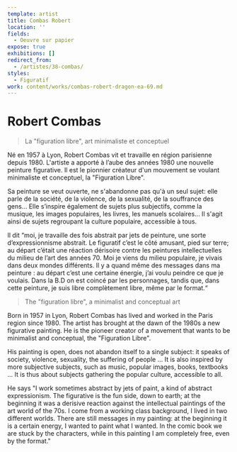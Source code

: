 ```yaml
---
template: artist
title: Combas Robert
location: ''
fields:
  - Oeuvre sur papier
expose: true
exhibitions: []
redirect_from:
  - /artistes/38-combas/
styles:
  - Figuratif
work: content/works/combas-robert-dragon-ea-69.md
---
```

# Robert Combas

> La "figuration libre", art minimaliste et conceptuel

Né en 1957 à Lyon, Robert Combas vit et travaille en région parisienne depuis 1980. L'artiste a apporté à l’aube des années 1980 une nouvelle peinture figurative. Il est le pionnier créateur d'un mouvement se voulant minimaliste et conceptuel, la "Figuration Libre". 

Sa peinture se veut ouverte, ne s'abandonne pas qu'à un seul sujet: elle parle de la société, de la violence, de la sexualité, de la souffrance des gens… Elle s’inspire également de sujets plus subjectifs, comme la musique, les images populaires, les livres, les manuels scolaires... Il s'agit ainsi de sujets regroupant la culture populaire, accessible à tous. 

Il dit “moi, je travaille des fois abstrait par jets de peinture, une sorte d’expressionnisme abstrait. Le figuratif c’est le côté amusant, pied sur terre; au départ c’était une réaction dérisoire contre les peintures intellectuelles du milieu de l’art des années 70. Moi je viens du milieu populaire, je vivais dans deux mondes différents. Il y a quand même des messages dans ma peinture : au départ c’est une certaine énergie, j’ai voulu peindre ce que je voulais. Dans la B.D on est coincé par les personnages, tandis que, dans cette peinture, je suis libre complètement libre, même par le format.“

> The "figuration libre", a minimalist and conceptual art

Born in 1957 in Lyon, Robert Combas has lived and worked in the Paris region since 1980. The artist has brought at the dawn of the 1980s a new figurative painting. He is the pioneer creator of a movement that wants to be minimalist and conceptual, the "Figuration Libre". 

His painting is open, does not abandon itself to a single subject: it speaks of society, violence, sexuality, the suffering of people ... It is also inspired by more subjective subjects, such as music, popular images, books, textbooks ... It is thus about subjects gathering the popular culture, accessible to all. 

He says "I work sometimes abstract by jets of paint, a kind of abstract expressionism. The figurative is the fun side, down to earth; at the beginning it was a derisive reaction against the intellectual paintings of the art world of the 70s. I come from a working class background, I lived in two different worlds. There are still messages in my painting: at the beginning it is a certain energy, I wanted to paint what I wanted. In the comic book we are stuck by the characters, while in this painting I am completely free, even by the format."
